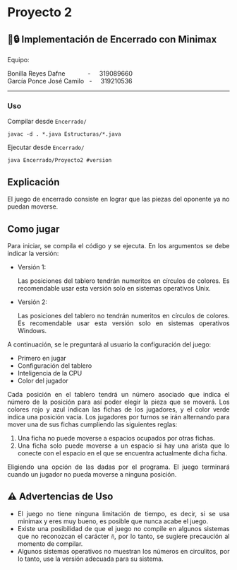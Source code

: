 # Proyecto 2

## 🔗🔒 Implementación de Encerrado con Minimax

Equipo:

Bonilla Reyes Dafne &nbsp; &nbsp; &nbsp; &nbsp; &nbsp; &nbsp; - &nbsp; &nbsp; 319089660  
García Ponce José Camilo &nbsp; - &nbsp; &nbsp; 319210536

---

### Uso

Compilar desde `Encerrado/`

```
javac -d . *.java Estructuras/*.java
```

Ejecutar desde `Encerrado/`

```
java Encerrado/Proyecto2 #version
```

## Explicación

<div align="justify">
El juego de encerrado consiste en lograr que las piezas del oponente ya no puedan moverse.
</div>

## Como jugar

<div align="justify">
Para iniciar, se compila el código y se ejecuta. En los argumentos se debe indicar la versión:

- Versión 1:

  Las posiciones del tablero tendrán numeritos en círculos de colores. Es recomendable usar esta versión solo en sistemas operativos Unix.

- Versión 2:

  Las posiciones del tablero no tendrán numeritos en círculos de colores. Es recomendable usar esta versión solo en sistemas operativos Windows.

A continuación, se le preguntará al usuario la configuración del juego:

- Primero en jugar
- Configuración del tablero
- Inteligencia de la CPU
- Color del jugador

Cada posición en el tablero tendrá un número asociado que indica el número de la posición para así poder elegir la pieza que se moverá.
Los colores rojo y azul indican las fichas de los jugadores, y el color verde indica una posición vacía.
Los jugadores por turnos se irán alternando para mover una de sus fichas cumpliendo las siguientes reglas:

1. Una ficha no puede moverse a espacios ocupados por otras fichas.
2. Una ficha solo puede moverse a un espacio si hay una arista que lo conecte con el espacio en el que se encuentra actualmente dicha ficha.

Eligiendo una opción de las dadas por el programa.
El juego terminará cuando un jugador no pueda moverse a ninguna posición.

</div>

## ⚠️ Advertencias de Uso

<div align="justify">

- El juego no tiene ninguna limitación de tiempo, es decir, si se usa minimax y eres muy bueno, es posible que nunca acabe el juego.
- Existe una posibilidad de que el juego no compile en algunos sistemas que no reconozcan el carácter `ñ`, por lo tanto, se sugiere precaución al momento de compilar.
- Algunos sistemas operativos no muestran los números en circulitos, por lo tanto, use la versión adecuada para su sistema.

</div>
